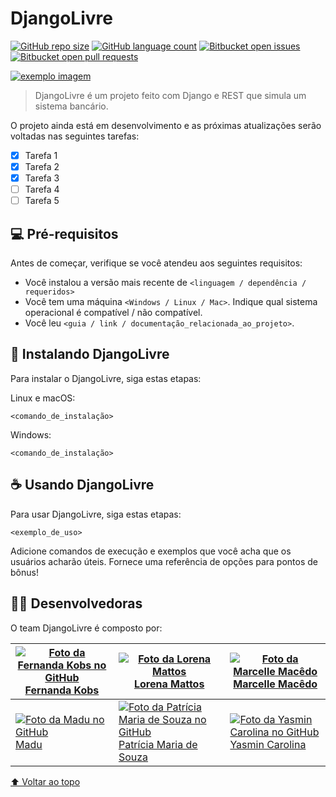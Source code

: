# DjangoLivre

[![GitHub repo size](https://camo.githubusercontent.com/9dbdc3027a68dcbaf8812ea5a78875b99c58e88fe535c2ab0a96411aedf74495/68747470733a2f2f696d672e736869656c64732e696f2f6769746875622f7265706f2d73697a652f69757269636f64652f524541444d452d74656d706c6174653f7374796c653d666f722d7468652d6261646765)](https://camo.githubusercontent.com/9dbdc3027a68dcbaf8812ea5a78875b99c58e88fe535c2ab0a96411aedf74495/68747470733a2f2f696d672e736869656c64732e696f2f6769746875622f7265706f2d73697a652f69757269636f64652f524541444d452d74656d706c6174653f7374796c653d666f722d7468652d6261646765) [![GitHub language count](https://camo.githubusercontent.com/07fcaeee86a71b4e870f17c87ad925dc97ffab6a2e0969b194db446a55a1cef9/68747470733a2f2f696d672e736869656c64732e696f2f6769746875622f6c616e6775616765732f636f756e742f69757269636f64652f524541444d452d74656d706c6174653f7374796c653d666f722d7468652d6261646765)](https://camo.githubusercontent.com/07fcaeee86a71b4e870f17c87ad925dc97ffab6a2e0969b194db446a55a1cef9/68747470733a2f2f696d672e736869656c64732e696f2f6769746875622f6c616e6775616765732f636f756e742f69757269636f64652f524541444d452d74656d706c6174653f7374796c653d666f722d7468652d6261646765)  [![Bitbucket open issues](https://camo.githubusercontent.com/d3f97484f945442405a6da036ecffc8b046909e52c0408aa07a7f5a821db2ec1/68747470733a2f2f696d672e736869656c64732e696f2f6269746275636b65742f6973737565732f69757269636f64652f524541444d452d74656d706c6174653f7374796c653d666f722d7468652d6261646765)](https://camo.githubusercontent.com/d3f97484f945442405a6da036ecffc8b046909e52c0408aa07a7f5a821db2ec1/68747470733a2f2f696d672e736869656c64732e696f2f6269746275636b65742f6973737565732f69757269636f64652f524541444d452d74656d706c6174653f7374796c653d666f722d7468652d6261646765) [![Bitbucket open pull requests](https://camo.githubusercontent.com/2e974bf71fc3f13ccce21bba2d772630d0b62594e4e324b1c2a2431203689ea0/68747470733a2f2f696d672e736869656c64732e696f2f6269746275636b65742f70722d7261772f69757269636f64652f524541444d452d74656d706c6174653f7374796c653d666f722d7468652d6261646765)](https://camo.githubusercontent.com/2e974bf71fc3f13ccce21bba2d772630d0b62594e4e324b1c2a2431203689ea0/68747470733a2f2f696d672e736869656c64732e696f2f6269746275636b65742f70722d7261772f69757269636f64652f524541444d452d74656d706c6174653f7374796c653d666f722d7468652d6261646765)

[![exemplo imagem](https://github.com/iuricode/readme-template/raw/main/README-repository/exemplo-image.png)](https://github.com/iuricode/readme-template/blob/main/README-repository/exemplo-image.png)

> DjangoLivre é um projeto feito com Django e REST que simula um sistema bancário. 

O projeto ainda está em desenvolvimento e as próximas atualizações serão voltadas nas seguintes tarefas:

-  [x] Tarefa 1
-  [x] Tarefa 2
-  [x] Tarefa 3
-  [ ] Tarefa 4
-  [ ] Tarefa 5

## 💻 Pré-requisitos

Antes de começar, verifique se você atendeu aos seguintes requisitos:

- Você instalou a versão mais recente de `<linguagem / dependência / requeridos>`
- Você tem uma máquina `<Windows / Linux / Mac>`. Indique qual sistema operacional é compatível / não compatível.
- Você leu `<guia / link / documentação_relacionada_ao_projeto>`.

## 🚀 Instalando DjangoLivre

Para instalar o DjangoLivre, siga estas etapas:

Linux e macOS:

```
<comando_de_instalação>
```

Windows:

```
<comando_de_instalação>
```

## ☕ Usando DjangoLivre

Para usar DjangoLivre, siga estas etapas:

```
<exemplo_de_uso>
```

Adicione comandos de execução e exemplos que você acha que os usuários acharão úteis. Fornece uma referência de opções para pontos de bônus!



## :woman_technologist: Desenvolvedoras

O team DjangoLivre é composto por:

| [![Foto da Fernanda Kobs no GitHub](https://avatars.githubusercontent.com/u/75281337?v=4) Fernanda Kobs](https://github.com/nandakobs) | [![Foto da Lorena Mattos](https://avatars.githubusercontent.com/u/91705201?v=4) Lorena Mattos](https://github.com/Lorena-Mattos) | [![Foto da Marcelle Macêdo](https://avatars.githubusercontent.com/u/92064165?v=4) Marcelle Macêdo](https://github.com/marcellemacedo) |
| ------------------------------------------------------------ | ------------------------------------------------------------ | ------------------------------------------------------------ |
| [![Foto da Madu no GitHub](https://avatars.githubusercontent.com/u/92064165?v=4) Madu](https://github.com/eduardakossatz) | [![Foto da Patrícia Maria de Souza no GitHub](https://avatars.githubusercontent.com/u/41968938?v=4) Patrícia Maria de Souza](https://github.com/patyfil) | [![Foto da Yasmin Carolina no GitHub](https://avatars.githubusercontent.com/u/91809784?v=4) Yasmin Carolina](https://github.com/yasmincarolina) |

[⬆ Voltar ao topo](https://github.com/Lorena-Mattos/DjangoLivre#DjangoLivre)
